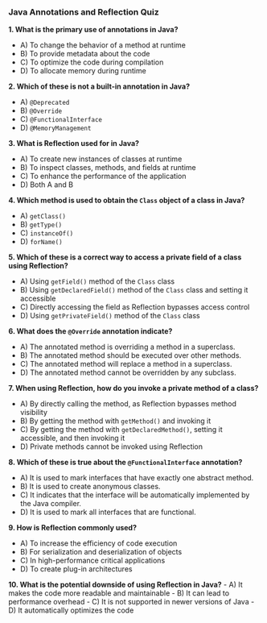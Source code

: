 
### Java Annotations and Reflection Quiz

**1. What is the primary use of annotations in Java?**
   - A) To change the behavior of a method at runtime
   - B) To provide metadata about the code
   - C) To optimize the code during compilation
   - D) To allocate memory during runtime

**2. Which of these is not a built-in annotation in Java?**
   - A) `@Deprecated`
   - B) `@Override`
   - C) `@FunctionalInterface`
   - D) `@MemoryManagement`


**3. What is Reflection used for in Java?**
   - A) To create new instances of classes at runtime
   - B) To inspect classes, methods, and fields at runtime
   - C) To enhance the performance of the application
   - D) Both A and B


**4. Which method is used to obtain the `Class` object of a class in Java?**
   - A) `getClass()`
   - B) `getType()`
   - C) `instanceOf()`
   - D) `forName()`


**5. Which of these is a correct way to access a private field of a class using Reflection?**
   - A) Using `getField()` method of the `Class` class
   - B) Using `getDeclaredField()` method of the `Class` class and setting it accessible
   - C) Directly accessing the field as Reflection bypasses access control
   - D) Using `getPrivateField()` method of the `Class` class


**6. What does the `@Override` annotation indicate?**
   - A) The annotated method is overriding a method in a superclass.
   - B) The annotated method should be executed over other methods.
   - C) The annotated method will replace a method in a superclass.
   - D) The annotated method cannot be overridden by any subclass.


**7. When using Reflection, how do you invoke a private method of a class?**
   - A) By directly calling the method, as Reflection bypasses method visibility
   - B) By getting the method with `getMethod()` and invoking it
   - C) By getting the method with `getDeclaredMethod()`, setting it accessible, and then invoking it
   - D) Private methods cannot be invoked using Reflection

**8. Which of these is true about the `@FunctionalInterface` annotation?**
   - A) It is used to mark interfaces that have exactly one abstract method.
   - B) It is used to create anonymous classes.
   - C) It indicates that the interface will be automatically implemented by the Java compiler.
   - D) It is used to mark all interfaces that are functional.

**9. How is Reflection commonly used?**
   - A) To increase the efficiency of code execution
   - B) For serialization and deserialization of objects
   - C) In high-performance critical applications
   - D) To create plug-in architectures

**10. What is the potential downside of using Reflection in Java?**
    - A) It makes the code more readable and maintainable
    - B) It can lead to performance overhead
    - C) It is not supported in newer versions of Java
    - D) It automatically optimizes the code
